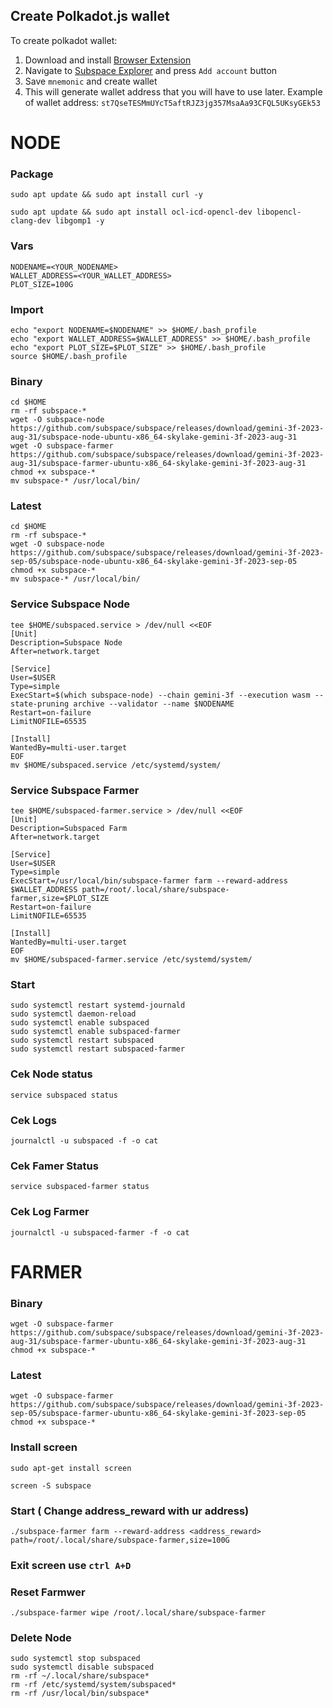## Create Polkadot.js wallet
To create polkadot wallet:
1. Download and install [Browser Extension](https://polkadot.js.org/extension/)
2. Navigate to [Subspace Explorer](https://polkadot.js.org/apps/?rpc=wss%3A%2F%2Feu-1.gemini-2a.subspace.network%2Fws#/accounts) and press `Add account` button
3. Save `mnemonic` and create wallet
4. This will generate wallet address that you will have to use later. Example of wallet address: `st7QseTESMmUYcT5aftRJZ3jg357MsaAa93CFQL5UKsyGEk53`


# NODE
### Package
```
sudo apt update && sudo apt install curl -y
```
```
sudo apt update && sudo apt install ocl-icd-opencl-dev libopencl-clang-dev libgomp1 -y
```
### Vars
```
NODENAME=<YOUR_NODENAME>
WALLET_ADDRESS=<YOUR_WALLET_ADDRESS>
PLOT_SIZE=100G
```
### Import
```
echo "export NODENAME=$NODENAME" >> $HOME/.bash_profile
echo "export WALLET_ADDRESS=$WALLET_ADDRESS" >> $HOME/.bash_profile
echo "export PLOT_SIZE=$PLOT_SIZE" >> $HOME/.bash_profile
source $HOME/.bash_profile
```
### Binary
```
cd $HOME
rm -rf subspace-*
wget -O subspace-node https://github.com/subspace/subspace/releases/download/gemini-3f-2023-aug-31/subspace-node-ubuntu-x86_64-skylake-gemini-3f-2023-aug-31
wget -O subspace-farmer https://github.com/subspace/subspace/releases/download/gemini-3f-2023-aug-31/subspace-farmer-ubuntu-x86_64-skylake-gemini-3f-2023-aug-31
chmod +x subspace-*
mv subspace-* /usr/local/bin/
```
### Latest
```
cd $HOME
rm -rf subspace-*
wget -O subspace-node https://github.com/subspace/subspace/releases/download/gemini-3f-2023-sep-05/subspace-node-ubuntu-x86_64-skylake-gemini-3f-2023-sep-05
chmod +x subspace-*
mv subspace-* /usr/local/bin/
```

### Service Subspace Node
 ```
tee $HOME/subspaced.service > /dev/null <<EOF
[Unit]
Description=Subspace Node
After=network.target

[Service]
User=$USER
Type=simple
ExecStart=$(which subspace-node) --chain gemini-3f --execution wasm --state-pruning archive --validator --name $NODENAME
Restart=on-failure
LimitNOFILE=65535

[Install]
WantedBy=multi-user.target
EOF
mv $HOME/subspaced.service /etc/systemd/system/
```
### Service Subspace Farmer
```
tee $HOME/subspaced-farmer.service > /dev/null <<EOF
[Unit]
Description=Subspaced Farm
After=network.target

[Service]
User=$USER
Type=simple
ExecStart=/usr/local/bin/subspace-farmer farm --reward-address $WALLET_ADDRESS path=/root/.local/share/subspace-farmer,size=$PLOT_SIZE
Restart=on-failure
LimitNOFILE=65535

[Install]
WantedBy=multi-user.target
EOF
mv $HOME/subspaced-farmer.service /etc/systemd/system/
```

### Start
```
sudo systemctl restart systemd-journald
sudo systemctl daemon-reload
sudo systemctl enable subspaced
sudo systemctl enable subspaced-farmer
sudo systemctl restart subspaced
sudo systemctl restart subspaced-farmer
```
### Cek Node status
```
service subspaced status
```
### Cek Logs
```
journalctl -u subspaced -f -o cat
```
### Cek Famer Status
```
service subspaced-farmer status
```
### Cek Log Farmer
```
journalctl -u subspaced-farmer -f -o cat
```

# FARMER

### Binary
```
wget -O subspace-farmer https://github.com/subspace/subspace/releases/download/gemini-3f-2023-aug-31/subspace-farmer-ubuntu-x86_64-skylake-gemini-3f-2023-aug-31
chmod +x subspace-*
```
### Latest
```
wget -O subspace-farmer https://github.com/subspace/subspace/releases/download/gemini-3f-2023-sep-05/subspace-farmer-ubuntu-x86_64-skylake-gemini-3f-2023-sep-05
chmod +x subspace-*
```

### Install screen
```
sudo apt-get install screen
```
```
screen -S subspace
```
### Start ( Change address_reward with ur address)
```
./subspace-farmer farm --reward-address <address_reward> path=/root/.local/share/subspace-farmer,size=100G
```
### Exit screen use `ctrl A+D `

### Reset Farmwer
```
./subspace-farmer wipe /root/.local/share/subspace-farmer
```

### Delete Node
```
sudo systemctl stop subspaced
sudo systemctl disable subspaced
rm -rf ~/.local/share/subspace*
rm -rf /etc/systemd/system/subspaced*
rm -rf /usr/local/bin/subspace*
```


